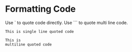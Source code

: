# Formatting Code

Use ` to quote code directly. Use ``` to quote multi line code.

`This is single line quoted code`

```
This is 
multiline quoted code
```